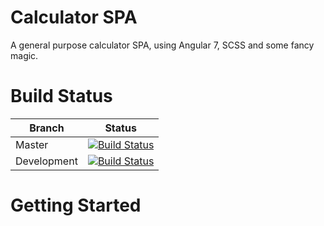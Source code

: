 
# Calculator SPA

A general purpose calculator SPA, using Angular 7, SCSS and some fancy magic.

# Build Status
| Branch | Status  |
|--|--|
| Master | [![Build Status](https://dev.azure.com/digitalpeculiarity/Calculator/_apis/build/status/JadedEric.calculator?branchName=master)](https://dev.azure.com/digitalpeculiarity/Calculator/_build/latest?definitionId=1&branchName=master) |
| Development | [![Build Status](https://dev.azure.com/digitalpeculiarity/Calculator/_apis/build/status/JadedEric.calculator?branchName=development)](https://dev.azure.com/digitalpeculiarity/Calculator/_build/latest?definitionId=1&branchName=development) |

# Getting Started